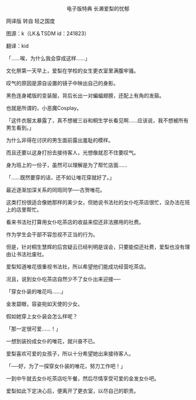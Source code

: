 <p align="center">电子版特典 长濑爱梨的忧郁</p>

网译版 转自 轻之国度

图源：k（LK＆TSDM id：241823）

翻译：kid

「……唉，为什么我会穿成这样……」

文化祭第一天早上，爱梨在学校的女生更衣室里满腹牢骚。

叹气的原因是源自设置的镜子中映出自己的身影。

黑色连身裙版的变装服，背后长出一对蝙蝠翅膀，还配上有角的发箍。

也就是所谓的，小恶魔Cosplay。

「这件衣服太暴露了，真不想被三谷和桐生学长看见啊……应该说，我不想被所有男生看到。」

为什么非得在讨厌的男生面前露出羞耻的模样。

而且还要以这身打扮去接待客人，光想像就忍不住要叹气。

身为班上的一份子，虽然可以理解是为了帮忙店面……

「……既然要穿的话，还不如让唯花穿就好了。」

最近逐渐加深关系的同班同学──古贺唯花。

这类打扮很适合像她那样的美少女，但她说书法社的女仆吃茶店很忙，没办法在班上的店里帮忙。

看来书法社打算用女仆吃茶店的收益来偿还非法挪用的社费。

作为学生会干部不容忽视不正当的行为。

但是，针对桐生慧辉的后宫疑云已经判明是误会，只要能偿还社费，爱梨也没有理由让书法社废社。

爱梨知道唯花很重视书法社，所以希望他们能成功经营吃茶店。

况且，说到女仆吃茶店自然少不了女仆出来迎接──

「穿女仆装的唯花吗……」

金发碧眼，容姿宛如天使的少女。

假如她穿上女仆装会怎么样呢？

「那一定很可爱……！」

一想到装扮成女仆的唯花，就兴奋不已。

爱梨喜欢可爱的女孩子，所以十分希望她出来接待客人。

「──好，为了一探穿女仆装的唯花，努力工作吧！」

一到中午就去女仆吃茶店吃午餐，然后尽情享受可爱的金发女仆吧。

爱梨如此下定决心后，便离开了更衣室，以尽自己的职责。

